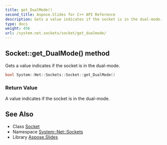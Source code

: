 ```yaml
---
title: get_DualMode()
second_title: Aspose.Slides for C++ API Reference
description: Gets a value indicates if the socket is in the dual-mode.
type: docs
weight: 456
url: /system.net.sockets/socket/get_dualmode/
---
```

## Socket::get_DualMode() method


Gets a value indicates if the socket is in the dual-mode.

```cpp
bool System::Net::Sockets::Socket::get_DualMode()
```


### Return Value

A value indicates if the socket is in the dual-mode.

## See Also

* Class [Socket](../)
* Namespace [System::Net::Sockets](../../)
* Library [Aspose.Slides](../../../)